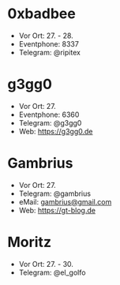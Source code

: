 # 0xbadbee
- Vor Ort: 27. - 28.
- Eventphone: 8337
- Telegram: @ripitex


# g3gg0
- Vor Ort: 27. 
- Eventphone: 6360
- Telegram: @g3gg0
- Web: https://g3gg0.de


# Gambrius
- Vor Ort: 27.
- Telegram: @gambrius
- eMail: gambrius@gmail.com
- Web: https://gt-blog.de


# Moritz
- Vor Ort: 27. - 30.
- Telegram: @el_golfo

